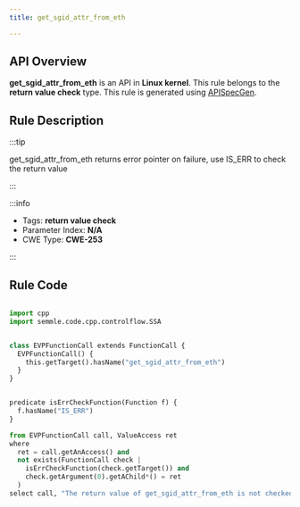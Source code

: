 ```yaml
---
title: get_sgid_attr_from_eth

---
```



## API Overview
**get_sgid_attr_from_eth** is an API in **Linux kernel**. This rule belongs to the **return value check** type. This rule is generated using [APISpecGen](../../tools/APISpecGen).
## Rule Description

:::tip

get_sgid_attr_from_eth returns error pointer on failure, use IS_ERR to check the return value

:::

:::info

- Tags: **return value check**
- Parameter Index: **N/A**
- CWE Type: **CWE-253**

:::

## Rule Code
```python

import cpp
import semmle.code.cpp.controlflow.SSA


class EVPFunctionCall extends FunctionCall {
  EVPFunctionCall() {
    this.getTarget().hasName("get_sgid_attr_from_eth")
  }
}


predicate isErrCheckFunction(Function f) {
  f.hasName("IS_ERR") 
}

from EVPFunctionCall call, ValueAccess ret
where
  ret = call.getAnAccess() and
  not exists(FunctionCall check |
    isErrCheckFunction(check.getTarget()) and
    check.getArgument(0).getAChild*() = ret
  )
select call, "The return value of get_sgid_attr_from_eth is not checked with IS_ERR."
    
```
